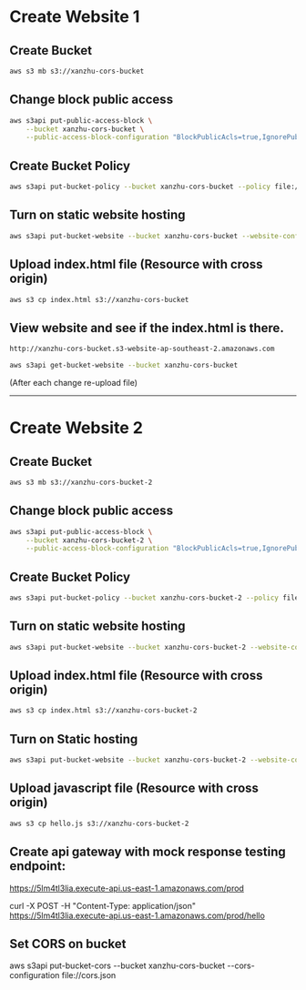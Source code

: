 # Create Website 1
## Create Bucket

```sh
aws s3 mb s3://xanzhu-cors-bucket
```

## Change block public access

```sh
aws s3api put-public-access-block \
    --bucket xanzhu-cors-bucket \
    --public-access-block-configuration "BlockPublicAcls=true,IgnorePublicAcls=true,BlockPublicPolicy=false,RestrictPublicBuckets=false"
```

## Create Bucket Policy 

```sh
aws s3api put-bucket-policy --bucket xanzhu-cors-bucket --policy file://bucket-policy.json
```

## Turn on static website hosting 

```sh
aws s3api put-bucket-website --bucket xanzhu-cors-bucket --website-configuration file://website.json
```

## Upload index.html file (Resource with cross origin)

```sh
aws s3 cp index.html s3://xanzhu-cors-bucket
```

## View website and see if the index.html is there.

```sh
http://xanzhu-cors-bucket.s3-website-ap-southeast-2.amazonaws.com
```

```sh  
aws s3api get-bucket-website --bucket xanzhu-cors-bucket
```

(After each change re-upload file)


---------

# Create Website 2

## Create Bucket

```sh
aws s3 mb s3://xanzhu-cors-bucket-2
```

## Change block public access

```sh
aws s3api put-public-access-block \
    --bucket xanzhu-cors-bucket-2 \
    --public-access-block-configuration "BlockPublicAcls=true,IgnorePublicAcls=true,BlockPublicPolicy=false,RestrictPublicBuckets=false"
```

## Create Bucket Policy 

```sh
aws s3api put-bucket-policy --bucket xanzhu-cors-bucket-2 --policy file://bucket-policy2.json
```

## Turn on static website hosting 

```sh
aws s3api put-bucket-website --bucket xanzhu-cors-bucket-2 --website-configuration file://website.json
```

## Upload index.html file (Resource with cross origin)

```sh
aws s3 cp index.html s3://xanzhu-cors-bucket-2
```

## Turn on Static hosting 

```sh
aws s3api put-bucket-website --bucket xanzhu-cors-bucket-2 --website-configuration file://website.json
```

## Upload javascript file (Resource with cross origin)

```sh
aws s3 cp hello.js s3://xanzhu-cors-bucket-2
```

## Create api gateway with mock response testing endpoint: 

https://5lm4tl3lia.execute-api.us-east-1.amazonaws.com/prod

curl -X POST -H "Content-Type: application/json" https://5lm4tl3lia.execute-api.us-east-1.amazonaws.com/prod/hello


## Set CORS on bucket

aws s3api put-bucket-cors --bucket xanzhu-cors-bucket --cors-configuration file://cors.json